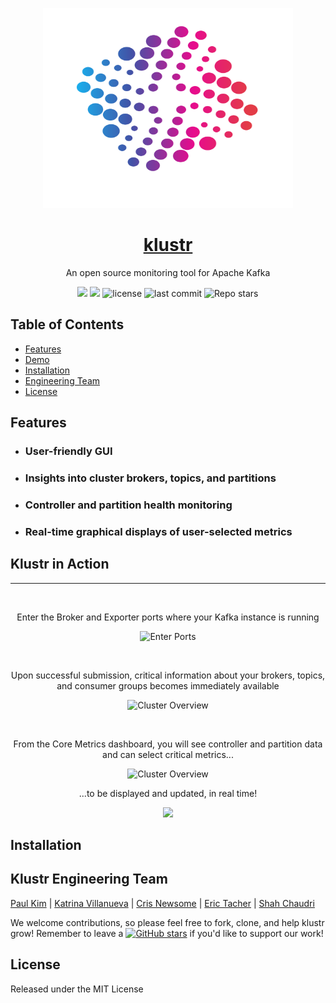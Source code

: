 
<p align="center">
  <a href="http://kluster.app/">
 <img src="./client/LogoDots.svg" width="400" height="320"></p>
<h1 align="center"><strong>klustr</strong></h1></a>


<p align="center">An open source monitoring tool for Apache Kafka</p>

<p align="center">
  <img src="https://img.shields.io/badge/PRs-welcome-brightgreen.svg?style=flat"/>
  <img src="https://img.shields.io/badge/contributions-welcome-brightgreen.svg?style=flat"/>
  <img alt="license" src="https://img.shields.io/github/license/oslabs-beta/klustr?color=%2357d3af">
  <img alt="last commit" src="https://img.shields.io/github/last-commit/oslabs-beta/klustr?color=%2357d3af">
  <img alt="Repo stars" src="https://img.shields.io/github/stars/oslabs-beta/klustr?logoColor=%2334495e&style=social"> 
</p>

## Table of Contents

* [Features](#Features)
* [Demo](#klustr-in-action)
* [Installation](#installation)
* [Engineering Team](#klustr-Engineering-Team)
* [License](#License)

## Features
* ### User-friendly GUI
* ### Insights into cluster brokers, topics, and partitions
* ### Controller and partition health monitoring
* ### Real-time graphical displays of user-selected metrics 


## Klustr in Action
<hr/>
<br>
<p align="center">Enter the Broker and Exporter ports where your Kafka instance is running </p>
<p align="center">
<img src="https://klustr.app/images/Broker-Entry.gif" alt="Enter Ports">
</p>
<br>
<p align="center">Upon successful submission, critical information about your brokers, topics, and consumer groups becomes immediately available </p>
<p align="center">
  <img src="https://klustr.app/images/Cluster-Overview-SM.gif" alt="Cluster Overview">
</p> 
<br>
<p align="center">From the Core Metrics dashboard, you will see controller and partition data and can select critical metrics...</p>
<p align="center">
  <img src="https://klustr.app/images/Core-Metrics-SM.gif" alt="Cluster Overview">
</p> 
<p align="center">...to be displayed and updated, in real time!</p>
<p align="center">
  <img src="https://klustr.app/images/Graph-SM.gif">
</p>

## Installation



## Klustr Engineering Team
[Paul Kim](https://github.com/Khyunwoo1)
| [Katrina Villanueva](https://github.com/klgvillanueva)
| [Cris Newsome](https://github.com/angelEQ)
| [Eric Tacher](https://github.com/BreakerBeam)
| [Shah Chaudri](https://github.com/shahprose)

We welcome contributions, so please feel free to fork, clone, and help klustr grow! Remember to leave a [![GitHub stars](https://img.shields.io/github/stars/oslabs-beta/klustr?style=social&label=Star&)](https://github.com/oslabs-beta/klustr/stargazers) if you'd like to support our work!

## License
Released under the MIT License